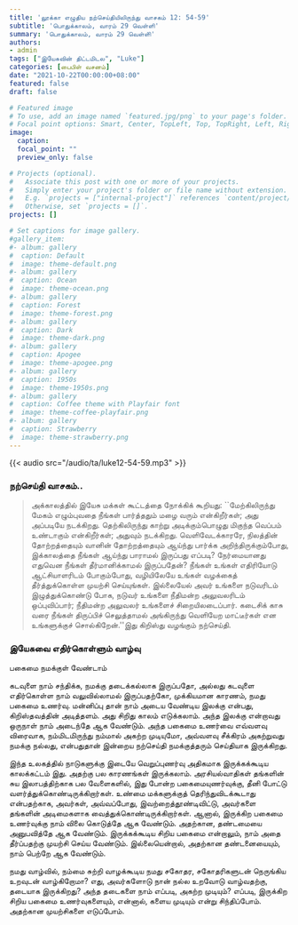```yaml
---
title: 'லூக்கா எழுதிய நற்செய்தியிலிருந்து வாசகம் 12: 54-59'
subtitle: 'பொதுக்காலம், வாரம் 29 வெள்ளி'
summary: 'பொதுக்காலம், வாரம் 29 வெள்ளி்'
authors:
- admin
tags: ["இயேசுவின் திட்டமிடல", "Luke"]
categories: [பைபிள் வசனம்]
date: "2021-10-22T00:00:00+08:00"
featured: false
draft: false

# Featured image
# To use, add an image named `featured.jpg/png` to your page's folder.
# Focal point options: Smart, Center, TopLeft, Top, TopRight, Left, Right, BottomLeft, Bottom, BottomRight
image:
  caption:
  focal_point: ""
  preview_only: false

# Projects (optional).
#   Associate this post with one or more of your projects.
#   Simply enter your project's folder or file name without extension.
#   E.g. `projects = ["internal-project"]` references `content/project/deep-learning/index.md`.
#   Otherwise, set `projects = []`.
projects: []

# Set captions for image gallery.
#gallery_item:
#- album: gallery
#  caption: Default
#  image: theme-default.png
#- album: gallery
#  caption: Ocean
#  image: theme-ocean.png
#- album: gallery
#  caption: Forest
#  image: theme-forest.png
#- album: gallery
#  caption: Dark
#  image: theme-dark.png
#- album: gallery
#  caption: Apogee
#  image: theme-apogee.png
#- album: gallery
#  caption: 1950s
#  image: theme-1950s.png
#- album: gallery
#  caption: Coffee theme with Playfair font
#  image: theme-coffee-playfair.png
#- album: gallery
#  caption: Strawberry
#  image: theme-strawberry.png
---
```


{{< audio src="/audio/ta/luke12-54-59.mp3" >}}

###  நற்செய்தி வாசகம்..
> அக்காலத்தில் இயேசு மக்கள் கூட்டத்தை நோக்கிக் கூறியது: ``மேற்கிலிருந்து மேகம் எழும்புவதை நீங்கள் பார்த்ததும் மழை வரும் என்கிறீர்கள்; அது அப்படியே நடக்கிறது. தெற்கிலிருந்து காற்று அடிக்கும்பொழுது மிகுந்த வெப்பம் உண்டாகும் என்கிறீர்கள்; அதுவும் நடக்கிறது. வெளிவேடக்காரரே, நிலத்தின் தோற்றத்தையும் வானின் தோற்றத்தையும் ஆய்ந்து பார்க்க அறிந்திருக்கும்போது, இக்காலத்தை நீங்கள் ஆய்ந்து பாராமல் இருப்பது எப்படி? நேர்மையானது எதுவென நீங்கள் தீர்மானிக்காமல் இருப்பதேன்? நீங்கள் உங்கள் எதிரியோடு ஆட்சியாளரிடம் போகும்போது, வழியிலேயே உங்கள் வழக்கைத் தீர்த்துக்கொள்ள முயற்சி செய்யுங்கள். இல்லையேல் அவர் உங்களை நடுவரிடம் இழுத்துக்கொண்டு போக, நடுவர் உங்களை நீதிமன்ற அலுவலரிடம் ஒப்புவிப்பார்; நீதிமன்ற அலுவலர் உங்களைச் சிறையிலடைப்பார். கடைசிக் காசு வரை நீங்கள் திருப்பிச் செலுத்தாமல் அங்கிருந்து வெளியேற மாட்டீர்கள் என உங்களுக்குச் சொல்கிறேன்.''இது கிறிஸ்து வழங்கும் நற்செய்தி.

### இயேசுவை எதிர்கொள்ளும் வாழ்வு
பகைமை நமக்குள் வேண்டாம்

கடவுளை நாம் சந்திக்க, நமக்கு தடைக்கல்லாக இருப்பதோ, அல்லது கடவுளை எதிர்கொள்ள நாம் வலுவில்லாமல் இருப்பதற்கோ, முக்கியமான காரணம், நமது பகைமை உணர்வு. மன்னிப்பு தான் நாம் அடைய வேண்டிய இலக்கு என்பது, கிறிஸ்தவத்தின் அடித்தளம். அது சிறிது காலம் எடுக்கலாம். அந்த இலக்கு என்றாவது ஒருநாள் நாம் அடைந்தே ஆக வேண்டும். அந்த பகைமை உணர்வை எவ்வளவு விரைவாக, நம்மிடமிருந்து நம்மால் அகற்ற முடியுமோ, அவ்வளவு சீக்கிரம் அகற்றுவது நமக்கு நல்லது, என்பதுதான் இன்றைய நற்செய்தி நமக்குத்தரும் செய்தியாக இருக்கிறது.

இந்த உலகத்தில் நாடுகளுக்கு இடையே வெறுப்புணர்வு அதிகமாக இருக்கக்கூடிய காலக்கட்டம் இது. அதற்கு பல காரணங்கள் இருக்கலாம். அரசியல்வாதிகள் தங்களின் சுய இலாபத்திற்காக பல வேளைகளில், இது போன்ற பகைமையுணர்வுக்கு, தீனி போட்டு வளர்த்துக்கொண்டிருக்கிறார்கள். உண்மை மக்களுக்குத் தெரிந்துவிடக்கூடாது என்பதற்காக, அவர்கள், அவ்வப்போது, இவற்றைத்தூண்டிவிட்டு, அவர்களை தங்களின் அடிமைகளாக வைத்துக்கொண்டிருக்கிறார்கள். ஆனால், இருக்கிற பகைமை உணர்வுக்கு நாம் விலை கொடுத்தே ஆக வேண்டும். அதற்கான, தண்டமையை அனுபவித்தே ஆக வேண்டும். இருக்கக்கூடிய சிறிய பகைமை என்றாலும், நாம் அதை தீர்ப்பதற்கு முயற்சி செய்ய வேண்டும். இல்லையென்றால், அதற்கான தண்டனையையும், நாம் பெற்றே ஆக வேண்டும்.

நமது வாழ்வில், நம்மை சுற்றி வாழக்கூடிய நமது சகோதர, சகோதரிகளுடன் நெருங்கிய உறவுடன் வாழ்கிறோமா? எது, அவர்களோடு நான் நல்ல உறவோடு வாழ்வதற்கு, தடையாக இருக்கிறது? அந்த தடைகளை நாம் எப்படி, அகற்ற முடியும்? எப்படி, இருக்கிற சிறிய பகைமை உணர்வுகளையும், என்னால், களைய முடியும் என்று சிந்திப்போம். அதற்கான முயற்சிகளை எடுப்போம்.
